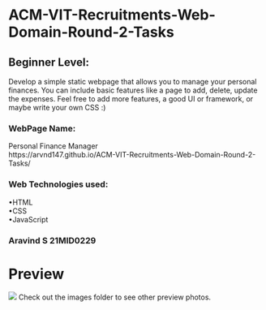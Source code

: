 # ACM-VIT-Recruitments-Web-Domain-Round-2-Tasks
<h2>Beginner Level:</h2>
Develop a simple static webpage that allows you to manage your personal finances. You can include basic features like a page to add, delete, update the expenses. Feel free to add more features, a good UI or framework, or maybe write your own CSS :)    
<br>
<h3>WebPage Name:</h3> Personal Finance Manager  
<br>
https://arvnd147.github.io/ACM-VIT-Recruitments-Web-Domain-Round-2-Tasks/  
<br>
<h3>Web Technologies used:</h3>
•HTML<br>  
•CSS<br>
•JavaScript
<br>
<h3>
Aravind S  
21MID0229
</h3>
<h1>Preview</h1>
<img src="images/demo.gif">  
Check out the images folder to see other preview photos.
